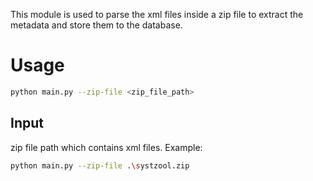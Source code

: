This module is used to parse the xml files inside a zip file to extract the metadata and store them to the database.

# Usage
```bash
python main.py --zip-file <zip_file_path>
```

## Input
zip file path which contains xml files.
Example: 
```bash
python main.py --zip-file .\systzool.zip
```

